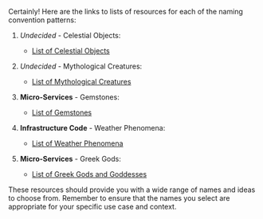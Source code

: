 Certainly! Here are the links to lists of resources for each of the naming convention patterns:

1. _Undecided_ - Celestial Objects:
   - [List of Celestial Objects](https://en.wikipedia.org/wiki/List_of_celestials_in_the_Greek_and_Roman_taking_in_the_modern_cosmology)

2. _Undecided_ - Mythological Creatures:
   - [List of Mythological Creatures](https://en.wikipedia.org/wiki/List_of_legendary_creatures_by_type)

3. **Micro-Services** - Gemstones:
   - [List of Gemstones](https://en.wikipedia.org/wiki/List_of_gemstones_by_species)

4. **Infrastructure Code** - Weather Phenomena:
   - [List of Weather Phenomena](https://en.wikipedia.org/wiki/Glossary_of_meteorology#Weather_phenomena)

5. **Micro-Services** - Greek Gods:
   - [List of Greek Gods and Goddesses](https://en.wikipedia.org/wiki/List_of_Greek_mythological_figures)

These resources should provide you with a wide range of names and ideas to choose from. Remember to ensure that the names you select are appropriate for your specific use case and context.
